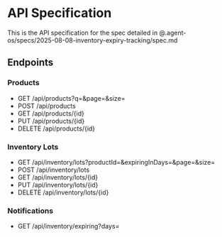 # API Specification

This is the API specification for the spec detailed in @.agent-os/specs/2025-08-08-inventory-expiry-tracking/spec.md 

## Endpoints

### Products
- GET /api/products?q=&page=&size=
- POST /api/products
- GET /api/products/{id}
- PUT /api/products/{id}
- DELETE /api/products/{id}

### Inventory Lots
- GET /api/inventory/lots?productId=&expiringInDays=&page=&size=
- POST /api/inventory/lots
- GET /api/inventory/lots/{id}
- PUT /api/inventory/lots/{id}
- DELETE /api/inventory/lots/{id}

### Notifications
- GET /api/inventory/expiring?days=

